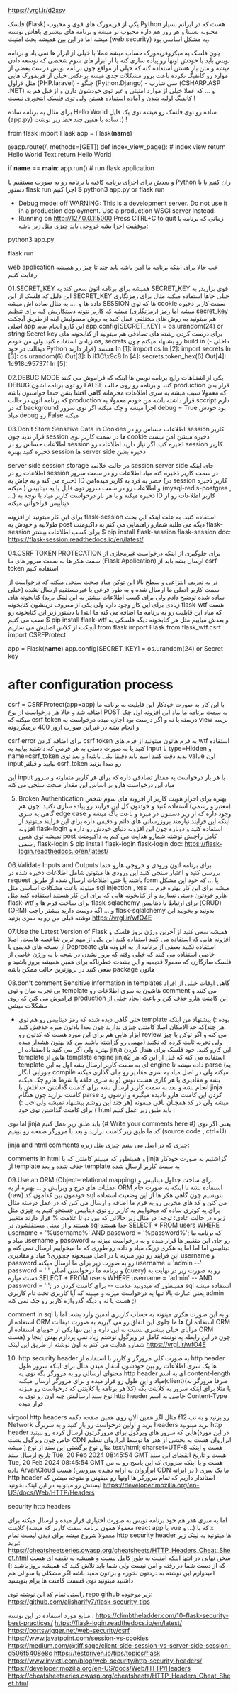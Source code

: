 https://vrgl.ir/d2xsv


 فلسک (Flask) یکی از فریمورک های قوی و محبوب Python هست که در ایرانم بسیار محبوبه نسبتا و هر روز هم داره محبوب تر میشه و برنامه های بیشتری باهاش نوشته میشه اما در این بین همیشه بحث امنیت (web security) یه مشکل اساسی بود.

 چون فلسک یه میکروفریمورک حساب میشه عملا با خیلی از ابزار ها نمی یاد و برنامه نویس باید یا خودش اونها رو پیاده سازی کنه یا از ابزار های سوم شخصی که توسعه دادن میشه و متن باز هستن استفاده کنه که خیلی از مواقع چون برنامه نویس درست بعضی از موارد رو کانفیگ نکرده باعث بروز مشکلات جدی میشه
 برعکس خیلی از فریمورک هایی مثل لاراول (PHP.laravel) - جنگو (Python.Django) - سی شارپ (CSHARP.ASP .NET)  و ... که عملا خیلی از موارد امنیتی و غیر توی خودشون دارن و از قبل هم یه کانفیگ اولیه شدن و آماده استفاده هستن ولی توی فلسک اینجوری نیست !

  برای مثال یه برنامه ساده Hello World ساده رو توی فلسک رو میشه توی یک فایل (app.py) ساده با همین چند خط زیر نوشت :) !

 from flask import Flask
 app = Flask(__name__) 

@app.route(/,  methods=[GET]) 
def index_view_page():
     # index view return Hello World Text
      return Hello World

  if __name__ == __main__:
     app.run() # run flask application 

و بعدش برای اجرای برنامه کافیه یا برنامه رو به صورت مستقیم با Python ران کنیم یا با دستور flask run اجرا کنیم
$ python3 app.py
 or 
flask run
 
* Debug mode: off WARNING: This is a development server. Do not use it in a production 
  deployment. Use a production WSGI server instead. 
 * Running on http://127.0.0.1:5000
 Press CTRL+C to quit
زمانی که برنامه با موفقیت اجرا بشه خروجی باید چیزی مثل زیر باشه:

python3 app.py



flask run

web application
خب حالا برای اینکه برنامه ما امن باشه باید چند تا چیز رو همیشه رعایت کنیم





01.SECRET_KEY
همیشه برای برنامه اتون سعی کند یه SECRET_KEY قوی بزارید, به این دلیل که فلسک از این SECRET_KEY خیلی جاها استفاده میکنه مثال برای رمزنگاری داده ها و ....
 یه مثال ساده اش میشه SESSION ها که توی cookie سمت کاربر ذخیره میشه اما رمز (رمزنگاری) میشه که کاربر نتونه دستکاریش کنه
برای تنظیم secret_key هم میتونید به روش های مختلفی عمل کنید یه روش معمولیش اینه از طریق آبجکت اصلی app این کارو انجام بدید
app.config[SECRET_KEY] = os.urandom(24) or string Secret key
برای درست کردن رشته های تصادفی هم میتونید از کتابخونه های زیادی استفاده کنید ولی من خودم os, secrets رو یشنهاد میکنم چون build in (داخلی - دیفالت در خود Python قرار دارند) هستند 
In [1]: import os
In [2]: import secrets
In [3]: os.urandom(6)
Out[3]: b iI3C\x9c8
In [4]: secrets.token_hex(6)
Out[4]: 1c918c95737f
In [5]: 



02.DEBUG MODE
یکی از اشتباهات رایج برنامه نویس ها اینکه که فراموش می کنند DEBUG رو توی برنامه اشون FALSE کنند و برنامه رو روی حالت production قرار بدن که معمولا سبب میشه یه سری اطلاعات محرمانه گاهی افشا بشن
حتما حواستون باشه که برنامه اتون در حالت production قرار داشته باشه 
من خودم معمولا یه sccript دارم که در background اجرا میشه و چک میکنه اگر توی سرور debug = True بود خودش میاد debug رو False میکنه 




03.Don’t Store Sensitive Data in Cookies
اطلاعات حساس رو در session کاربر قرار ندید چون session ها در سمت کاربر توی cookie ذخیره میشن امن نیست اطلاعات حساس رو در session ذخیره کنید 
اگر نیاز دارید اطلاعات رو session کاربر ذخیره کنید بهتره session ها server side ذخیره بشن 

server side session storage
در حالت خلاصه session server side جای اینکه اطلاعات رو در session در سمت کاربر ذخیره کنه میاد اطلاعات رو در سمت سرور ذخیره می کنه و به جاش یه ID منtحصر به فرد به کاربر میده (در session کاربر ذخیره میکنه ) و اطلاعات رو در سمت سرور توی فایل یا یه دیتابیس (mysql-redis-postgres , ...) ذخیره میکنه
و با هر بار درخواست کاربر میاد با توجه به ID کاربر اطلاعات رو از دیتابیس فراخوانی میکنه 

برای این کار میتونید از افزونه flask-session استفاده کنید. به علت اینکه این بحث طولانیه و خودش یه post دیگه می طلبه شمارو راهنمایی می کنم به داکیومنت flask-session برای کسب اطلاعات بیشتر
$ pip install flask-session
flask-session doc: 
https://flask-session.readthedocs.io/en/latest/




04.CSRF TOKEN PROTECATION
برای جلوگیری از اینکه درخواست غیرمجازی از سمت هکر ها به سمت سرور های ما (Flask Application) ارسال بشه باید از csrf token استفاده کنیم 


در یه تعریف انتزاعی و سطح بالا این توکن میاد صحت سنجی میکنه که درخواست از سمت کاربر اصلی ما ارسال شده و به طور فرعی یا غیرمستقیم ارسال نشده (خیلی ساده شده توضیح دادم ولی برای کسب اطلاعات بیشتر به این لینک برید)
کتابخونه های زیادی برای این کار وجود داره ولی یکی از معروف ترینشون کتابخونه flask-wtf هست که میاد این قابلیت رو به برنامه ما اضافه می کنه
ما ابتدا با دستور زیر این کتابخونه رو نصب می کنیم
$ pip install flask-wtf
و بعدش میاییم مثل هر کتابخونه دیگه فلسکی یه آبجکت از کلاس اصلیش می سازیم 
from flask import Flask
from flask_wtf.csrf import CSRFProtect

app = Flask(__name__)
app.config[SECRET_KEY] = os.urandom(24) or Secret key

# after configuration process
csrf = CSRFProtect(app=app)
با این کار به صورت خودکار این قابلیت به برنامه ما اضافه شد و حالا هر درخواست از نوع POST به سمت برنامه ما بیاد این افزونه اول چک میکنه که csrf token درسته یا نه و اگر درست بود اجازه میده درخواست به view برسه و انجام بشه در غیراین صورت ارور 400 برمیگردونه 

csrf error
برای  اضافه کردن csrf token به فرم هاتون میتونید از فرم های wtf استفاده کنید یا به صورت دستی به هر فرمی که داشتید بیایید یه input با type=Hidden و name=csrf_token بدید دقت کنید اسم باید دقیقا یکی باشه!
و بعد توی value اون input بیایید و فیلتر csrf_token رو صدا بزنید 




این input با هر بار درخواست یه مقدار تصادفی داره که برای هر کاربر متفاوته و سرور میاد این درخواست هارو بر اساس این مقدار صحت سنجی می کنه




05. Broken Authentication
بهتره برای احراز هویت کاربر از افزونه های سوم شخص (معتبر و رسمی) استفاده کنید و خودتون کل این فرایند رو پیاده سازی نکنید. چون هم گاهی یه سری edge case وجود داره که از زیر دستتون در میره و باعث باگ میشه و اینکه این فرایند نیازمند بروزرسانی های  دائم و دقیقی داره 
برای این فرایند میتونید از افزونه flask-login استفاده کنید و دوباره چون این افزونه دنیای خودش رو داره و نمیشه توی همین post کامل راجبش نوشته شمارو هدایت می کنم به داکیومنت رسمی flask-login
$ pip install flask-login
flask-login doc:
https://flask-login.readthedocs.io/en/latest/




06.Validate Inputs and Outputs
برای برنامه اتون ورودی و خروجی هارو حتما بررسی کنید و اعتبار سنجی کنید این ورودی ها میتونن شامل اطلاعات ذخیره شده در request باشند یا حتی اطلاعات ارسال شده از طریق form یا ...
که خود این مشکل میتونه باعت مشکلات اساسی مثل sql injection , xss ... میشه
برای این کار بهتره فرم هارو خودتون دستی نسازید و از کتابخونه هایی که برای این کار هستند استفاده کنید مثل flask-wtf برای ساخت فرم ها و flask-sqlachemy برای ارتباط با دیتابیس (CRUD)(ORM) و ...
اگه دوست دارید بیشتر راجب flask-sqlalchemy بدونید و بخونید این نوشته قبلی من رو یه سری بزنید 
https://vrgl.ir/wfO4E




07.Use the Latest Version of Flask
همیشه سعی کنید از آخرین ورژن بروز فلسک و افزونه هایی که استفاده می کنید استفاده کنید
 این یکی از مهم ترین شاخصه هاست. اصلا از نسخه های قدیمی یا Deprecate استفاده نکنید 
بعضی از برنامه از یه افزونه های خاصی استفاده می کنند که خیلی وقته که بروز نشدن در نتیجه با یه ورژن خاصی از فلسک سازگارن که معمولا قدیمیه و این بشدت خطرناکه 
برای همین همیشه بروز باشید و سعی کنید در بروزترین حالت ممکن باشه package هاتون






08.don't comment Sensitive information in templates
گاهی اوقات خیلی از افراد بی تجربه میان و توی template هاشون یه سری اطلاعات رو comment می کنند و فراموش می کنن که روی production این کامنت هارو حذف کنن و باعث ایجاد خیلی از مشکلات میشن 
+ حتی گاهی دیده شده که رمز دیتابیس رو هم توی template بوده :)
 پیشنهاد من اینکه که حد الامکان اصلا کامنتی چیزی ندازید چون بعدا یادتون میره حذفش کنید‌(هر چند ابزار هایی هم برای این مورد هست که کدتون رو review می کنه و اگر توکن یا چیز مهمی رو گزاشته باشید بین کد بهتون هشدار میده) ولی تجربه ثابت کرده که نکنید بهتره 
ولی اگر می کنید با استفاده از jinja این کارو کنید. خود فلسک برای هندل کردن template هاش از template engine jinja2 استفاده می کنه که قبل از این که هر template ای به سمت کاربر ارسال بشه اول به این engine داده میشه تا parse (یه جورایی انگار compile میکنه ولی در اصل میاد یه سری مقادیر رو جای گذاری میکنه و یه سری حلقه یا شرط هارو چک میکنه)‌ بشه و مقادیری یا هر کاری هست توش انجام بشه و بعد به سمت کاربر ارسال بشه
برای کامنت گذاشتن حداقلش با jinja کامنت بزارید چون هنگام parse کردن این کامنت هارو نادیده میگیره و ازشون رد میشه ولی در کد همچنان باقی میمونه (هر چند این روشم پیشنهاد نمیشه ولی خب :) )
برای کامنت گذاشتن توی خود html باید طبق زیر عمل کنیم :
<!-- Write your comments here -->
اما توی jinja باید طبق زیر عمل کنیم 
{# Write your comments here  #}
یعنی اگر توی کد ما طبق زیر کامنت بزارید و بعد با مرورگر صفحه رو ببینیم (source code ,   ctrl+U)

jinja and html comments
چیزی که در اصل می بینیم چیزی مثل زیره:

comments in html 
و همینطور که میبینم کامنتی که با jinja گزاشتیم به صورت خودکار از template حذف شده و بعد template به سمت کاربر ارسال شده




09.Use an ORM (Object–relational mapping)
برای ساخت جداول دیتابیس و عملیات های درج و ویرایش و ... بهتره از یه ORM استفاده بشه تا اینکه به صورت خام (raw) خودمون بین کدامون کد sql بنویسیم 
چون گاهی هکر ها از این وضعیت استفاده می کنن و کد های مخربی رو به فرم ما اضافه و ارسال می کنن که در عمل درسته مثال برای یه کوثری ساده که میخواییم یه کاربر رو توی دیتابیس جستجو کنیم یه چیزی مثل زیره در حالت عادی:
توجه: در مثال زیر حالاتی که بین دو تا  علامت % قرار دارند متغییر هستند و از معنی مستقلشون در sql جدا هستند 
 SELECT * FROM users WHERE username = '%username%' AND password = '%password%';
که برنامه ما میاد و username  و password رو جای این متغییر ها قرار میده و یه درخواست میزنه به دیتابیس 
اما اما اما یه هکری زرنگ میاد و داده رو طوری که ما میخواییم ارسال نمی کنه و این فرایند رو دور میزنه یا در اصل میپیچونه چجوری؟
میاد و مقادیری username  و password رو به صورت زیر برای ما ارسال میکنه 
username = 'admin --'
password = '   '
و برنامه ما درخواستی اصلی (query) رو به صورت زیر در نهایت به دست میاره
 SELECT * FROM users WHERE username = 'admin' -- AND password = ' ';
همینطور که میدونید علامت -- برای کامنت کردن در sql استفاده میشه یعنی عبارت بالا تنها یه درخواست میزنه و میبینه که آیا کاربری تحت نام کاربری admin هست یا نه و دیگه گذرواژه کاربر رو چک نمی کنه ;)

comment in sql
و به این صورت هکری میتونه به حساب کاربری ادمین وارد بشه. اما با استفاده از ORM ها ما جلوی این اتفاق رو می گیریم به صورت دیفالت (استفاده از ORM مزایای خیلی بیشتری نسبت به این داره و این تنها یکی از خوبیای استفاده از ORM هست)
چون در این رابطه یه نوشته کامل در ویرگول نوشتم زیاد نمی پردازم بهش اینجا و شمارو هدایت می کنم به اون نوشته از طریق این لینک
https://vrgl.ir/wfO4E






10. http security header
به صورت کلی مرورگر و کاربر با استفاده از http header ها یک سری اطلاعات رو بین خودشون انتقال میدن 
مثال برای اینکه سرور طول محتوای ارسالی رو به مرورگر بگه توی یه http header ای به اسم content-length میاد و این طول رو قرار میده و برای مرورگر ارسال میکنه(client)(صرفا مرورگر نه کلا هر برنامه یا کلاینتی که درخواست رو میزنه) یا مثلا برای اینکه سرور به کلاینت بگه نوع سند ارسالیش چیه اون رو توی یه http header خاصی به اسم Content-Type قرار میده 

virgool http headers
مثال اگر همین الان روی همین صفحه دکمه f12 رو بزنید و به تب Network برید و اولین درخواست رو باز کنید و به سربرگ headers برید میتونید http header هایی که سرور های ویرگول برای مرورگرتون ارسال کرده رو ببینید‌(در این مورد خاص چون ویرگول پشت CDN ابراروان هست یه بخشی از هدر ها توسط ابراروان تنظیم میشه )
مثال نوع برگشتی این سند از نوع text/html; charset=UTF-8 هست و اینکه تاریخ ارسال سند Tue, 20 Feb 2024 08:45:54 GMT هست و تاریخ انقضای این سند Tue, 20 Feb 2024 08:45:54 GMT هست 
و یا اینکه سروری که این پاسخ رو به من داده ArvanCloud هست (ابرآروان یه ارایه دهنده سرویس CDN در ایرانه )
ما یک سری http header استاندار داریم که تمام مرورگر ها اونها رو میفهنن و متوجه میشن که لیستش رو میتونید در این لینک بخونید 
https://developer.mozilla.org/en-US/docs/Web/HTTP/Headers

security http headers 


اما یه سری هدر هم خود برنامه نویس به صورت اختیاری قرار میده و ارسال میکنه برای کلاینت (معمولا همون برنامه سمت کاربر که میشه react app یا vue و ...) که با x معمولا شروع میشه 
برای دیدن لیست تمام http security header ها میتونید به لینک زیر برید:
https://cheatsheetseries.owasp.org/cheatsheets/HTTP_Headers_Cheat_Sheet.html
سخن نهایی
در انتها اینکه امنیت به طور کامل نیست و همیشه یه نقطه ای هست که از دست شما در رفته و امن نیست ولی شما باید تلاش کنید که همیشه بروز باشید :) 
امیدوارم این نوشته به دردتون بخوره و براتون مفید باشه اگر مشکلی یا سوالی هم داشتید میتونید توی قسمت کامنت ها برام بنویسید
 
راستی تمام کد این نوشته توی repo github زیر موجوده:
https://github.com/alisharify7/flask-security-tips




منابع مورد استفاده در این نوشته :
https://climbtheladder.com/10-flask-security-best-practices/
https://flask-login.readthedocs.io/en/latest/
https://portswigger.net/web-security/csrf
https://www.javatpoint.com/session-vs-cookies
https://medium.com/@tiff.sage/client-side-session-vs-server-side-session-d506f5408e8c
https://testdriven.io/tips/topics/flask
https://www.invicti.com/blog/web-security/http-security-headers/
https://developer.mozilla.org/en-US/docs/Web/HTTP/Headers
https://cheatsheetseries.owasp.org/cheatsheets/HTTP_Headers_Cheat_Sheet.html

